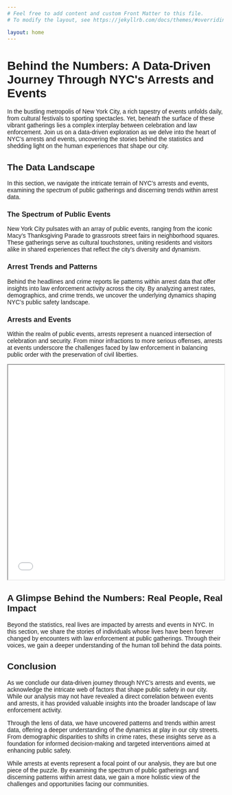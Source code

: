```yaml
---
# Feel free to add content and custom Front Matter to this file.
# To modify the layout, see https://jekyllrb.com/docs/themes/#overriding-theme-defaults

layout: home
---
```


<style>
@import url('https://fonts.googleapis.com/css2?family=Rubik:ital,wght@0,300..900;1,300..900&display=swap');

body{
    font-family: "Rubik", sans-serif;
}

.page-heading{
    display: none;
}
</style>


# Behind the Numbers: A Data-Driven Journey Through NYC's Arrests and Events

In the bustling metropolis of New York City, a rich tapestry of events unfolds daily, from cultural festivals to sporting spectacles. Yet, beneath the surface of these vibrant gatherings lies a complex interplay between celebration and law enforcement. Join us on a data-driven exploration as we delve into the heart of NYC’s arrests and events, uncovering the stories behind the statistics and shedding light on the human experiences that shape our city.

## The Data Landscape

In this section, we navigate the intricate terrain of NYC’s arrests and events, examining the spectrum of public gatherings and discerning trends within arrest data.

### The Spectrum of Public Events

New York City pulsates with an array of public events, ranging from the iconic Macy’s Thanksgiving Parade to grassroots street fairs in neighborhood squares. These gatherings serve as cultural touchstones, uniting residents and visitors alike in shared experiences that reflect the city’s diversity and dynamism.

### Arrest Trends and Patterns

Behind the headlines and crime reports lie patterns within arrest data that offer insights into law enforcement activity across the city. By analyzing arrest rates, demographics, and crime trends, we uncover the underlying dynamics shaping NYC’s public safety landscape.

### Arrests and Events
Within the realm of public events, arrests represent a nuanced intersection of celebration and security. From minor infractions to more serious offenses, arrests at events underscore the challenges faced by law enforcement in balancing public order with the preservation of civil liberties.

<iframe src="heatmap.html" width="100%" height="500px"></iframe>

## A Glimpse Behind the Numbers: Real People, Real Impact

Beyond the statistics, real lives are impacted by arrests and events in NYC. In this section, we share the stories of individuals whose lives have been forever changed by encounters with law enforcement at public gatherings. Through their voices, we gain a deeper understanding of the human toll behind the data points.

## Conclusion

As we conclude our data-driven journey through NYC’s arrests and events, we acknowledge the intricate web of factors that shape public safety in our city. While our analysis may not have revealed a direct correlation between events and arrests, it has provided valuable insights into the broader landscape of law enforcement activity.

Through the lens of data, we have uncovered patterns and trends within arrest data, offering a deeper understanding of the dynamics at play in our city streets. From demographic disparities to shifts in crime rates, these insights serve as a foundation for informed decision-making and targeted interventions aimed at enhancing public safety.

While arrests at events represent a focal point of our analysis, they are but one piece of the puzzle. By examining the spectrum of public gatherings and discerning patterns within arrest data, we gain a more holistic view of the challenges and opportunities facing our communities.

